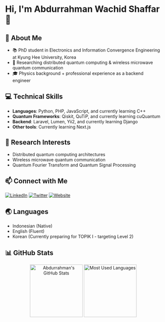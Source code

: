 # Hi, I'm Abdurrahman Wachid Shaffar 👋
## 🔭 About Me
- 📚 PhD student in Electronics and Information Convergence Engineering at Kyung Hee University, Korea
- 🧪 Researching distributed quantum computing & wireless microwave quantum communication
- 🎓 Physics background + professional experience as a backend engineer

## 💻 Technical Skills
- **Languages**: Python, PHP, JavaScript, and currently learning C++
- **Quantum Frameworks**: Qiskit, QuTiP, and currently learning cuQuantum
- **Backend**: Laravel, Lumen, Yii2, and currently learning Django
- **Other tools**: Currently learning Next.js
## 🔬 Research Interests
- Distributed quantum computing architectures
- Wireless microwave quantum communication
- Quantum Fourier Transform and Quantum Signal Processing

<!-- 
## 🌱 Current Projects
- TBA
-->

## 📫 Connect with Me
[![LinkedIn](https://img.shields.io/badge/LinkedIn-0077B5?style=for-the-badge&logo=linkedin&logoColor=white)](https://www.linkedin.com/in/awachid/)
[![Twitter](https://img.shields.io/badge/Twitter-1DA1F2?style=for-the-badge&logo=twitter&logoColor=white)](https://twitter.com/a_shaffar)
[![Website](https://img.shields.io/badge/Website-4CAF50?style=for-the-badge&logo=safari&logoColor=white)](http://wachid.id)

<!-- 
## 📚 Recent Publications
- TBA
-->

## 🌏 Languages
- Indonesian (Native)
- English (Fluent)
- Korean (Currently preparing for TOPIK I - targeting Level 2)

## 📊 GitHub Stats

<div align="center">
  <img src="https://github-readme-stats.vercel.app/api?username=awshaff&show_icons=true&theme=radical&hide_border=true&count_private=true" alt="Abdurrahman's GitHub Stats" height="170"/>
  <img src="https://github-readme-stats.vercel.app/api/top-langs/?username=awshaff&layout=compact&theme=radical&hide_border=true&card_width=320" alt="Most Used Languages" height="170"/>
</div>
